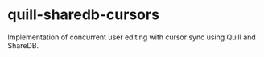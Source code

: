# quill-sharedb-cursors
Implementation of concurrent user editing with cursor sync using Quill and ShareDB.
